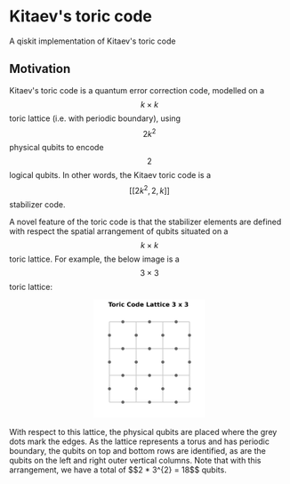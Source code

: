# Kitaev's toric code
A qiskit implementation of Kitaev's toric code



## Motivation 

Kitaev's toric code is a quantum error correction code, modelled on a $$k \times k$$ toric lattice (i.e. with periodic boundary), using $$2 k^{2} $$ physical qubits to encode $$2$$ logical qubits. In other words, the Kitaev toric code is a $$[[2 k^{2} , 2, k]]$$ stabilizer code.

A novel feature of the toric code is that the stabilizer elements are defined with respect the spatial arrangement of qubits situated on a $$ k \times k$$ toric lattice. For example, the below image is a $$3 \times 3$$ toric lattice: 

<p align="center">
<img src="lattice_base.png" alt="lattice" width="200"/>
</p>
With respect to this lattice, the physical qubits are placed where the grey dots mark the edges. As the lattice represents a torus and has periodic boundary, the qubits on top and bottom rows are identified, as are the qubits on the left and right outer vertical columns. 
Note that with this arrangement, we have a total of $$2 * 3^{2} = 18$$ qubits.  